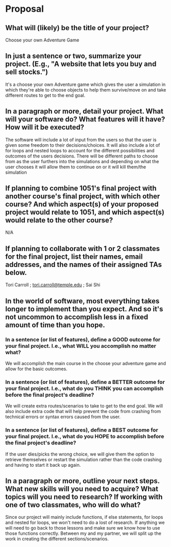 # Proposal

## What will (likely) be the title of your project?

Choose your own Adventure Game

## In just a sentence or two, summarize your project. (E.g., "A website that lets you buy and sell stocks.")

It's a choose your own Adventure game which gives the user a simulation in which they're able to choose objects to help them survive/move on and take different routes to get to the end goal.  
## In a paragraph or more, detail your project. What will your software do? What features will it have? How will it be executed?

The software will include a lot of input from the users so that the user is given some freedom to their decisions/choices. It will also include a lot of for loops and nested loops to account for the different possibilities and outcomes of the users decisions. There will be different paths to choose from as the user furthers into the simulations and depending on what the user chooses it will allow them to continue on or it will kill them/the simulation 

## If planning to combine 1051's final project with another course's final project, with which other course? And which aspect(s) of your proposed project would relate to 1051, and which aspect(s) would relate to the other course?

N/A

## If planning to collaborate with 1 or 2 classmates for the final project, list their names, email addresses, and the names of their assigned TAs below.

Tori Carroll ; tori.carroll@temple.edu ; Sai Shi

## In the world of software, most everything takes longer to implement than you expect. And so it's not uncommon to accomplish less in a fixed amount of time than you hope.

### In a sentence (or list of features), define a GOOD outcome for your final project. I.e., what WILL you accomplish no matter what?

We will accomplish the main course in the choose your adventure game and allow for the basic outcomes.

### In a sentence (or list of features), define a BETTER outcome for your final project. I.e., what do you THINK you can accomplish before the final project's deadline?

We will create extra routes/scenarios to take to get to the end goal. We will also include extra code that will help prevent the code from crashing from technical errors or syntax errors caused from the user.

### In a sentence (or list of features), define a BEST outcome for your final project. I.e., what do you HOPE to accomplish before the final project's deadline?

If the user dies/picks the wrong choice, we will give them the option to retrieve themselves or restart the simulation rather than the code crashing and having to start it back up again.

## In a paragraph or more, outline your next steps. What new skills will you need to acquire? What topics will you need to research? If working with one of two classmates, who will do what?

Since our project will mainly include functions, if else statements, for loops and nested for loops, we won't need to do a lost of research. If anything we will need to go back to those lessons and make sure we know how to use those functions correctly. Between my and my partner, we will split up the work in creating the different sections/scenarios.
